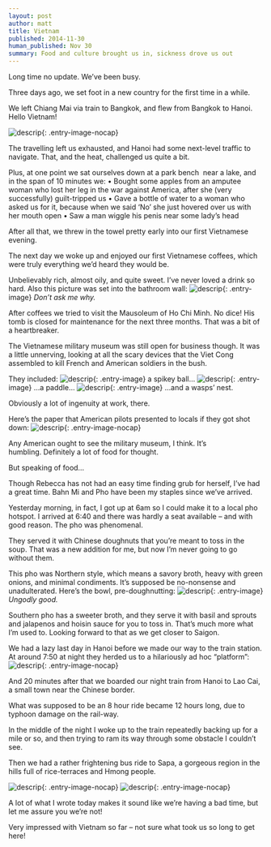 ```yaml
---
layout: post
author: matt
title: Vietnam
published: 2014-11-30
human_published: Nov 30
summary: Food and culture brought us in, sickness drove us out
---
```


Long time no update. We’ve been busy.

Three days ago, we set foot in a new country for the first time in a while.

We left Chiang Mai via train to Bangkok, and flew from Bangkok to Hanoi. Hello Vietnam!

![descrip](/assets/images/travel-pics/Vietnam/Vietnam-pic1.jpg){: .entry-image-nocap}

The travelling left us exhausted, and Hanoi had some next-level traffic to navigate. That, and the heat, challenged us quite a bit.

Plus, at one point we sat ourselves down at a park bench  near a lake, and in the span of 10 minutes we:
• Bought some apples from an amputee woman who lost her leg in the war against America, after she (very successfully) guilt-tripped us
• Gave a bottle of water to a woman who asked us for it, because when we said ‘No’ she just hovered over us with her mouth open
• Saw a man wiggle his penis near some lady’s head

After all that, we threw in the towel pretty early into our first Vietnamese evening.

The next day we woke up and enjoyed our first Vietnamese coffees, which were truly everything we’d heard they would be.

Unbelievably rich, almost oily, and quite sweet. I’ve never loved a drink so hard. Also this picture was set into the bathroom wall:
![descrip](/assets/images/travel-pics/Vietnam/Vietnam-pic2.jpg){: .entry-image}
_Don’t ask me why._

After coffees we tried to visit the Mausoleum of Ho Chi Minh. No dice! His tomb is closed for maintenance for the next three months. That was a bit of a heartbreaker.

The Vietnamese military museum was still open for business though. It was a little unnerving, looking at all the scary devices that the Viet Cong assembled to kill French and American soldiers in the bush.

They included:
![descrip](/assets/images/travel-pics/Vietnam/Vietnam-pic3.jpg){: .entry-image}
a spikey ball…
![descrip](/assets/images/travel-pics/Vietnam/Vietnam-pic4.jpg){: .entry-image}
…a paddle…
![descrip](/assets/images/travel-pics/Vietnam/Vietnam-pic5.jpg){: .entry-image}
…and a wasps’ nest.

Obviously a lot of ingenuity at work, there.

Here’s the paper that American pilots presented to locals if they got shot down:
![descrip](/assets/images/travel-pics/Vietnam/Vietnam-pic6.jpg){: .entry-image-nocap}

Any American ought to see the military museum, I think. It’s humbling. Definitely a lot of food for thought.

But speaking of food…

Though Rebecca has not had an easy time finding grub for herself, I’ve had a great time. Bahn Mi and Pho have been my staples since we’ve arrived.

Yesterday morning, in fact, I got up at 6am so I could make it to a local pho hotspot. I arrived at 6:40 and there was hardly a seat available – and with good reason. The pho was phenomenal.

They served it with Chinese doughnuts that you’re meant to toss in the soup. That was a new addition for me, but now I’m never going to go without them.

This pho was Northern style, which means a savory broth, heavy with green onions, and minimal condiments. It’s supposed be no-nonsense and unadulterated. Here’s the bowl, pre-doughnutting:
![descrip](/assets/images/travel-pics/Vietnam/Vietnam-pic7.jpg){: .entry-image}
_Ungodly good._

Southern pho has a sweeter broth, and they serve it with basil and sprouts and jalapenos and hoisin sauce for you to toss in. That’s much more what I’m used to. Looking forward to that as we get closer to Saigon.

We had a lazy last day in Hanoi before we made our way to the train station. At around 7:50 at night they herded us to a hilariously ad hoc “platform”:
![descrip](/assets/images/travel-pics/Vietnam/Vietnam-pic8.jpg){: .entry-image-nocap}

And 20 minutes after that we boarded our night train from Hanoi to Lao Cai, a small town near the Chinese border.

What was supposed to be an 8 hour ride became 12 hours long, due to typhoon damage on the rail-way.

In the middle of the night I woke up to the train repeatedly backing up for a mile or so, and then trying to ram its way through some obstacle I couldn’t see.

Then we had a rather frightening bus ride to Sapa, a gorgeous region in the hills full of rice-terraces and Hmong people.

![descrip](/assets/images/travel-pics/Vietnam/Vietnam-pic9.jpg){: .entry-image-nocap}
![descrip](/assets/images/travel-pics/Vietnam/Vietnam-pic10.jpg){: .entry-image-nocap}

A lot of what I wrote today makes it sound like we’re having a bad time, but let me assure you we’re not!

Very impressed with Vietnam so far – not sure what took us so long to get here!
